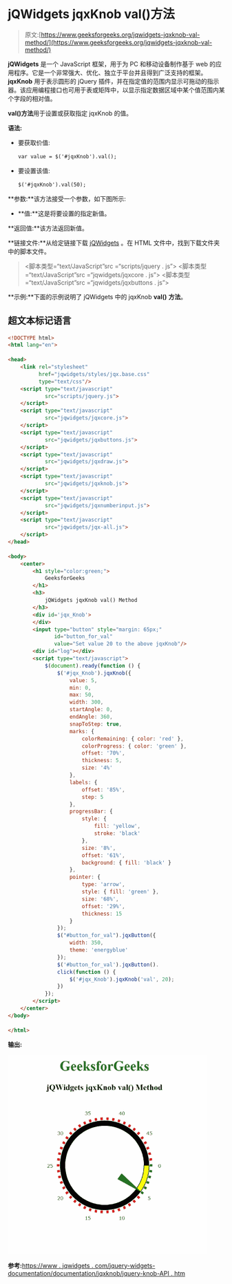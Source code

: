 # jQWidgets jqxKnob val()方法

> 原文:[https://www.geeksforgeeks.org/jqwidgets-jqxknob-val-method/](https://www.geeksforgeeks.org/jqwidgets-jqxknob-val-method/)

**jQWidgets** 是一个 JavaScript 框架，用于为 PC 和移动设备制作基于 web 的应用程序。它是一个非常强大、优化、独立于平台并且得到广泛支持的框架。 **jqxKnob** 用于表示圆形的 jQuery 插件，并在指定值的范围内显示可拖动的指示器。该应用编程接口也可用于表或矩阵中，以显示指定数据区域中某个值范围内某个字段的相对值。

**val()方法**用于设置或获取指定 jqxKnob 的值。

**语法:**

*   要获取价值:

    ```html
    var value = $('#jqxKnob').val();
    ```

*   要设置该值:

    ```html
    $('#jqxKnob').val(50);
    ```

**参数:**该方法接受一个参数，如下图所示:

*   **值:**这是将要设置的指定新值。

**返回值:**该方法返回新值。

**链接文件:**从给定链接下载 [jQWidgets](https://www.jqwidgets.com/download/) 。在 HTML 文件中，找到下载文件夹中的脚本文件。

> <link rel="”stylesheet”" href="”jqwidgets/styles/jqx.base.css”" type="”text/css”">
> <脚本类型=“text/JavaScript”src =“scripts/jquery . js”></script>
> <脚本类型=“text/JavaScript”src =“jqwidgets/jqxcore . js”></script>
> <脚本类型=“text/JavaScript”src =“jqwidgets/jqxbuttons . js”>

**示例:**下面的示例说明了 jQWidgets 中的 jqxKnob **val()** **方法**。

## 超文本标记语言

```html
<!DOCTYPE html>
<html lang="en">

<head>
    <link rel="stylesheet" 
          href="jqwidgets/styles/jqx.base.css"
          type="text/css"/>
    <script type="text/javascript" 
            src="scripts/jquery.js">
    </script>
    <script type="text/javascript" 
            src="jqwidgets/jqxcore.js">
    </script>
    <script type="text/javascript" 
            src="jqwidgets/jqxbuttons.js">
    </script>
    <script type="text/javascript" 
            src="jqwidgets/jqxdraw.js">
    </script>
    <script type="text/javascript" 
            src="jqwidgets/jqxknob.js">
    </script>
    <script type="text/javascript" 
            src="jqwidgets/jqxnumberinput.js">
    </script>
    <script type="text/javascript" 
            src="jqwidgets/jqx-all.js">
    </script>
</head>

<body>
    <center>
        <h1 style="color:green;">
            GeeksforGeeks
        </h1>
        <h3>
            jQWidgets jqxKnob val() Method
        </h3>
        <div id='jqx_Knob'>
        </div>
        <input type="button" style="margin: 65px;" 
               id="button_for_val"
               value="Set value 20 to the above jqxKnob"/>
        <div id="log"></div>
        <script type="text/javascript">
            $(document).ready(function () {
                $('#jqx_Knob').jqxKnob({
                    value: 5,
                    min: 0,
                    max: 50,
                    width: 300,
                    startAngle: 0,
                    endAngle: 360,
                    snapToStep: true,
                    marks: {
                        colorRemaining: { color: 'red' },
                        colorProgress: { color: 'green' },
                        offset: '70%',
                        thickness: 5,
                        size: '4%'
                    },
                    labels: {
                        offset: '85%',
                        step: 5
                    },
                    progressBar: {
                        style: {
                            fill: 'yellow',
                            stroke: 'black'
                        },
                        size: '8%',
                        offset: '61%',
                        background: { fill: 'black' }
                    },
                    pointer: {
                        type: 'arrow',
                        style: { fill: 'green' },
                        size: '68%',
                        offset: '29%',
                        thickness: 15
                    }
                });
                $("#button_for_val").jqxButton({
                    width: 350,
                    theme: 'energyblue'
                });
                $('#button_for_val').jqxButton().
                click(function () {
                    $('#jqx_Knob').jqxKnob('val', 20);
                })
            });
        </script>
    </center>
</body>

</html>
```

**输出:**

![](img/f5eb20926744ecb347102996b6a90480.png)

**参考:**[https://www . jqwidgets . com/jquery-widgets-documentation/documentation/jqxknob/jquery-knob-API . htm](https://www.jqwidgets.com/jquery-widgets-documentation/documentation/jqxknob/jquery-knob-api.htm)